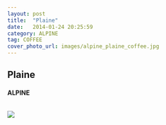 ```yaml
---
layout: post
title:  "Plaine"
date:   2014-01-24 20:25:59
category: ALPINE
tag: COFFEE
cover_photo_url: images/alpine_plaine_coffee.jpg
---
```


<div class="section-title">
  <h2>Plaine</h2>
    <h4>ALPINE</h4>
    <div class="divider-border"></div>
</div> 
<div class="column small-6">
    <p>
    </p>
<div class="column small-6">
    <img src="{{ "/images/alpine_plaine_coffee.jpg" | prepend: site.baseurl }}">
</div>